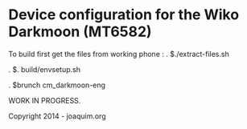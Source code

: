 Device configuration for the Wiko Darkmoon (MT6582)
===============================

To build first get the files from working phone :
. $./extract-files.sh

. $. build/envsetup.sh

. $brunch cm_darkmoon-eng 



WORK IN PROGRESS.

Copyright 2014 - joaquim.org
